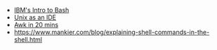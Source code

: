 * [IBM's Intro to Bash](http://www.ibm.com/developerworks/linux/library/l-bash/index.html)
* [Unix as an IDE](http://blog.sanctum.geek.nz/series/unix-as-ide/)
* [Awk in 20 mins](http://ferd.ca/awk-in-20-minutes.html)
* https://www.mankier.com/blog/explaining-shell-commands-in-the-shell.html
